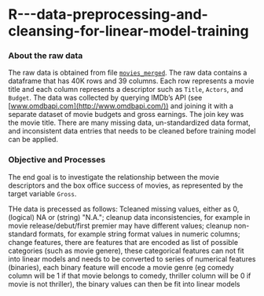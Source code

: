 # R---data-preprocessing-and-cleansing-for-linear-model-training

### About the raw data   

The raw data is obtained from file [`movies_merged`](https://s3.amazonaws.com/content.udacity-data.com/courses/gt-cs6242/project/movies_merged). The raw data contains a dataframe that has 40K rows and 39 columns. Each row represents a movie title and each column represents a descriptor such as `Title`, `Actors`, and `Budget`. The data was collected by querying IMDb’s API (see [www.omdbapi.com](http://www.omdbapi.com/)) and joining it with a separate dataset of movie budgets and gross earnings. The join key was the movie title. There are many missing data, un-standardized data format, and inconsistent data entries that needs to be cleaned before training model can be applied.

### Objective and Processes

The end goal is to investigate the relationship between the movie descriptors and the box office success of movies, as represented by the target variable `Gross`. 

THe data is precessed as follows: Tcleaned missing values, either as 0, (logical) NA or (string) "N.A."; cleanup data inconsistencies, for example in movie release/debut/first premier may have different values; cleanup non-standard formats, for example string format values in numeric columns; change features, there are features that are encoded as list of possible categories (such as movie genere), these categorical features can not fit into linear models and needs to be converted to series of numerical features (binaries), each binary feature will encode a movie genre (eg comedy column will be 1 if that movie belongs to comedy, thriller column will be 0 if movie is not thriller), the binary values can then be fit into linear models
